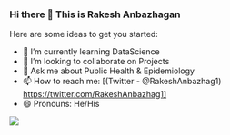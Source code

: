 ### Hi there 👋 This is Rakesh Anbazhagan

Here are some ideas to get you started:

- 🌱 I’m currently learning DataScience
- 👯 I’m looking to collaborate on Projects
- 💬 Ask me about Public Health & Epidemiology
- 📫 How to reach me: [(Twitter - @RakeshAnbazhag1) https://twitter.com/RakeshAnbazhag1]
- 😄 Pronouns: He/His
<img src="https://github-readme-stats.vercel.app/api?username=RakeshAnbazhagan&&show_icons=true&title_color=ffffff&icon_color=bbucf&text_color=daf7dc&bg_color=151515">



